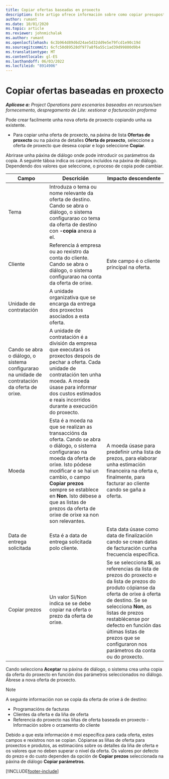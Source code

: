 ```yaml
---
title: Copiar ofertas baseadas en proxecto
description: Este artigo ofrece información sobre como copiar presupostos baseados en proxectos en Project Operations.
author: rumant
ms.date: 10/01/2020
ms.topic: article
ms.reviewer: johnmichalak
ms.author: rumant
ms.openlocfilehash: 6c3b964d89d6d24ae5d32dd9e5e79fcd1e90c19d
ms.sourcegitcommit: 6cfc50d89528df977a8f6a55c1ad39d99800d9b4
ms.translationtype: MT
ms.contentlocale: gl-ES
ms.lasthandoff: 06/03/2022
ms.locfileid: "8914906"
---
```

# <a name="copy-project-based-quotes"></a>Copiar ofertas baseadas en proxecto

_**Aplícase a:** Project Operations para escenarios baseados en recursos/sen fornecemento, despregamento de Lite: xestionar a facturación proforma_

Pode crear facilmente unha nova oferta de proxecto copiando unha xa existente. 

- Para copiar unha oferta de proxecto, na páxina de lista **Ofertas de proxecto** ou na páxina de detalles **Oferta de proxecto**, seleccione a oferta de proxecto que desexa copiar e logo seleccione **Copiar**.

Abrirase unha páxina de diálogo onde pode introducir os parámetros da copia. A seguinte táboa indica os campos incluídos na páxina de diálogo. Dependendo dos valores que seleccione, o proceso de copia pode cambiar.

| **Campo** | **Descrición** | **Impacto descendente** |
| --- | --- | --- |
| Tema | Introduza o tema ou nome relevante da oferta de destino. Cando se abra o diálogo, o sistema configurarao co tema da oferta de destino con **-copia** anexa a el. | |
| Cliente | Referencia á empresa ou ao rexistro da conta do cliente. Cando se abra o diálogo, o sistema configurarao na conta da oferta de orixe. | Este campo é o cliente principal na oferta. |
| Unidade de contratación | A unidade organizativa que se encarga da entrega dos proxectos asociados a esta oferta.
Cando se abra o diálogo, o sistema configurarao na unidade de contratación da oferta de orixe. | A unidade de contratación é a división da empresa que executará os proxectos despois de pechar a oferta. Cada unidade de contratación ten unha moeda. A moeda úsase para informar dos custos estimados e reais incorridos durante a execución do proxecto. |
| Moeda | Esta é a moeda na que se realizan as transaccións da oferta. Cando se abra o diálogo, o sistema configurarao na moeda da oferta de orixe. Isto pódese modificar e se hai un cambio, o campo **Copiar prezos** sempre se establece en **Non**. Isto débese a que as listas de prezos da oferta de orixe de orixe xa non son relevantes. | A moeda úsase para predefinir unha lista de prezos, para elaborar unha estimación financeira na oferta e, finalmente, para facturar ao cliente cando se gaña a oferta. |
| Data de entrega solicitada | Esta é a data de entrega solicitada polo cliente. | Esta data úsase como data de finalización cando se crean datas de facturación cunha frecuencia específica. |
| Copiar prezos | Un valor Si/Non indica se se debe copiar na oferta o prezo da oferta de orixe. | Se se selecciona **Si**, as referencias da lista de prezos do proxecto e da lista de prezos do produto cópianse da oferta de orixe á oferta de destino. Se se selecciona **Non**, as listas de prezos restablécense por defecto en función das últimas listas de prezos que se configuraron nos parámetros da conta ou do proxecto. |

Cando selecciona **Aceptar** na páxina de diálogo, o sistema crea unha copia da oferta do proxecto en función dos parámetros seleccionados no diálogo. Ábrese a nova oferta de proxecto. 

> [!NOTE]
> A seguinte información non se copia da oferta de orixe á de destino:
>
> - Programacións de facturas
> - Clientes da oferta e da liña de oferta
> - Referencia do proxecto nas liñas de oferta baseada en proxecto -Información sobre o orzamento do cliente
>
>Debido a que esta información é moi específica para cada oferta, estes campos e rexistros non se copian. Cópianse as liñas de oferta para proxectos e produtos, as estimacións sobre os detalles da liña de oferta e os valores que no deben superar o nivel da oferta. Os valores por defecto do prezo e do custo dependen da opción de **Copiar prezos** seleccionada na páxina de diálogo **Copiar parámetros**.


[!INCLUDE[footer-include](../includes/footer-banner.md)]